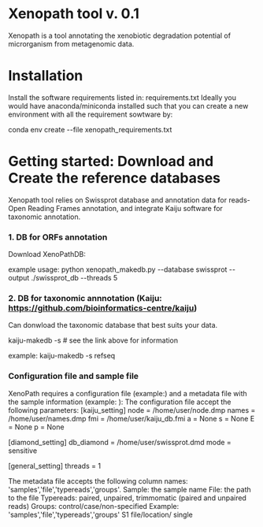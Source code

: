 # Xenopath tool v. 0.1

Xenopath is a tool annotating the xenobiotic degradation potential of microrganism from metagenomic data.  


# Installation 
Install the software requirements listed in: requirements.txt
Ideally you would have anaconda/miniconda installed such that you can create a new environment with all the requirement sowtware 
by: 

conda env create --file xenopath_requirements.txt



# Getting started: Download and Create the reference databases

Xenopath tool relies on Swissprot database and annotation data for reads-Open Reading Frames annotation, and integrate Kaiju software for taxonomic annotation. 

### 1. DB for ORFs annotation
Download XenoPathDB: 


example usage: 
python xenopath_makedb.py --database swissprot --output ./swissprot_db --threads 5

### 2. DB for taxonomic annnotation (Kaiju: https://github.com/bioinformatics-centre/kaiju)


Can donwload the taxonomic database that best suits your data. 

kaiju-makedb -s <DB> # see the link above for information
    
example: 
    kaiju-makedb -s refseq 
    


### Configuration file and sample file
XenoPath requires a configuration file (example:) and a metadata file with the sample information (example: ): 
The configuration file accept the following parameters: 
[kaiju_setting]
node = /home/user/node.dmp
names = /home/user/names.dmp
fmi =  /home/user/kaiju_db.fmi
a = None 
s = None
E = None
p = None 

[diamond_setting]
db_diamond = /home/user/swissprot.dmd 
mode = sensitive

[general_setting]
threads = 1

The metadata file accepts the following column names: 'samples','file','typereads','groups'.
Sample: the sample name
File: the path to the file
Typereads: paired, unpaired, trimmomatic (paired and unpaired reads)
Groups: control/case/non-specified
Example: 
    'samples','file','typereads','groups'
           S1  file/location/ single 
